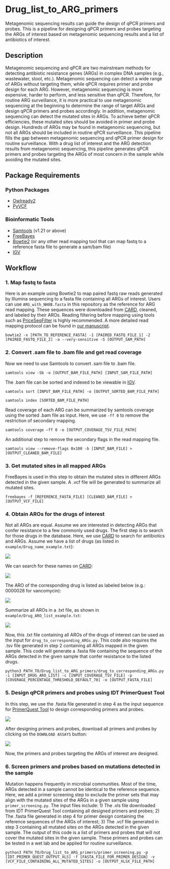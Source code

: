 # Drug_list_to_ARG_primers
Metagenomic sequencing results can guide the design of qPCR primers and probes. This is a pipeline for designing qPCR primers and probes targeting the ARGs of interest based on metagenomic sequencing results and a list of antibiotics of interest. 

## Description
Metagenomic sequencing and qPCR are two mainstream methods for detecting antibiotic resistance genes (ARGs) in complex DNA samples (e.g., wastewater, stool, etc.). Metagenomic sequencing can detect a wide range of ARGs without targeting them, while qPCR requires primer and probe design for each ARG. However, metagenomic sequencing is more expensive, harder to perform, and less sensitive than qPCR. Therefore, for routine ARG surveillance, it is more practical to use metagenomic sequencing at the beginning to determine the range of target ARGs and design qPCR primers and probes accordingly. In addition, metagenomic sequencing can detect the mutated sites in ARGs. To achieve better qPCR efficiencies, these mutated sites should be avoided in primer and probe design. Hundreds of ARGs may be found in metagenomic sequencing, but not all ARGs should be included in routine qPCR surveillance. This pipeline fills the gap between metagenomic sequencing and qPCR primer design for routine surveillance. With a drug list of interest and the ARG detection results from metagenomic sequencing, this pipeline generates qPCR primers and probes targeting the ARGs of most concern in the sample while avoiding the mutated sites.

## Package Requirements
### Python Packages  
* [Owlready2](https://github.com/pwin/owlready2)  
* [PyVCF](https://github.com/jamescasbon/PyVCF)  
### Bioinformatic Tools  
* [Samtools](https://www.htslib.org/) (v1.21 or above)  
* [FreeBayes](https://github.com/freebayes/freebayes)  
* [Bowtie2](https://github.com/BenLangmead/bowtie2) (or any other read mapping tool that can map fastq to a reference fasta file to generate a sam/bam file)
* [IGV](https://igv.org/)

## Workflow
### 1. Map fastq to fasta  
Here is an example using Bowtie2 to map paired fastq raw reads generated by Illumina sequencing to a fasta file containing all ARGs of interest. Users can use `ARG_with_NH8B.fasta` in this repository as the reference for ARG read mapping. These sequences were downloaded from [CARD](https://card.mcmaster.ca/), cleaned, and labeled by their AROs. Reading filtering before mapping using tools such as [PriceSeqFilter](https://derisilab.ucsf.edu/software/price/) is highly recommended. A more detailed read mapping protocol can be found in [our manuscript](https://www.biorxiv.org/content/10.1101/2024.07.30.605462v1.abstract).
```
bowtie2 -x [PATH_TO_REFERENCE_FASTA] -1 [PAIRED_FASTQ_FILE_1] -2 [PAIRED_FASTQ_FILE_2] -a --very-sensitive -S [OUTPUT_SAM_PATH]
```
### 2. Convert .sam file to .bam file and get read coverage
Now we need to use Samtools to convert .sam file to .bam file.  
```
samtools view -Sb -o [OUTPUT_BAM_FILE_PATH] [INPUT_SAM_FILE_PATH]
```
The .bam file can be sorted and indexed to be viewable in [IGV](https://igv.org/).
```
samtools sort [INPUT_BAM_FILE_PATH] -o [OUTPUT_SORTED_BAM_FILE_PATH]
```
```
samtools index [SORTED_BAM_FILE_PATH]
```
Read coverage of each ARG can be summarized by samtools coverage using the sorted .bam file as input. Here, we use `-ff 0` to remove the restriction of secondary mapping.
```
samtools coverage –ff 0 -o [OUTPUT_COVERAGE_TSV_FILE_PATH]
```
An additional step to remove the secondary flags in the read mapping file.
```
samtools view --remove-flags 0x100 -b [INPUT_BAM_FILE] >[OUTPUT_CLEANED_BAM_FILE]
```
### 3. Get mutated sites in all mapped ARGs
FreeBayes is used in this step to obtain the mutated sites in different ARGs detected in the given sample. A .vcf file will be generated to summarize all mutated sites.
```
freebayes -f [REFERENCE_FASTA_FILE] [CLEANED_BAM_FILE] >[OUTPUT_VCF_FILE]
```
### 4. Obtain AROs for the drugs of interest
Not all ARGs are equal. Assume we are interested in detecting ARGs that confer resistance to a few commonly used drugs. The first step is to search for those drugs in the database. Here, we use [CARD](https://card.mcmaster.ca/) to search for antibiotics and ARGs. Assume we have a list of drugs (as listed in `example/Drug_name_example.txt`):  
  
![](Figures/Drug_names.png)

We can search for these names on [CARD](https://card.mcmaster.ca/):  

![](Figures/CARD_search.png)

The ARO of the corresponding drug is listed as labeled below (e.g.: 0000028 for vancomycin):

![](Figures/CARD_ARO.png)

Summarize all AROs in a .txt file, as shown in `example/Drug_ARO_list_example.txt`:

![](Figures/Drug_AROs.png)

Now, this .txt file containing all AROs of the drugs of interest can be used as the input for `drug_to_corresponding_ARGs.py`. This code also requires the .tsv file generated in step 2 containing all ARGs mapped in the given sample. This code will generate a .fasta file containing the sequence of the ARGs detected in the given sample that confer resistance to the listed drugs.
```
python3 PATH_TO/Drug_list_to_ARG_primers/drug_to_corresponding_ARGs.py -i [INPUT_DRUG_ARO_LIST] -c [INPUT_COVERAGE_TSV_FILE] -p [COVERAGE_PERCENTAGE_THRESHOLD_DEFAULT_70] -o [OUTPUT_FASTA_FILE]
```
### 5. Design qPCR primers and probes using IDT PrimerQuest Tool
In this step, we use the .fasta file generated in step 4 as the input sequence for [PrimerQuest Tool](https://www.idtdna.com/Primerquest/Home/Index) to design corresponding primers and probes.

![](Figures/Primer_Quest_with_labels.png)

After designing primers and probes, download all primers and probes by clicking on the `DOWNLOAD ASSAYS` button:

![](Figures/Download_primers.png)

Now, the primers and probes targeting the ARGs of interest are designed. 
### 6. Screen primers and probes based on mutations detected in the sample
Mutation happens frequently in microbial communities. Most of the time, ARGs detected in a sample cannot be identical to the reference sequence. Here, we add a primer screening step to exclude the primer sets that may align with the mutated sites of the ARGs in a given sample using `primer_screening.py`. The input files include: 1) The .xls file downloaded from IDT PrimerQuest Tool containing all designed primers and probes; 2) The .fasta file generated in step 4 for primer design containing the reference sequences of the ARGs of interest; 3) The .vcf file generated in step 3 containing all mutated sites on the ARGs detected in the given sample. The output of this code is a list of primers and probes that will not cover the mutated sites in the given sample. These primers and probes can be tested in a wet lab and be applied for routine surveillance.
```
python3 PATH_TO/Drug_list_to_ARG_primers/primer_screening.py -p [IDT_PRIMER_QUEST_OUTPUT_XLS] -f [FASTA_FILE_FOR_PRIMER_DESIGN] -v [VCF_FILE_CONTAINING_ALL_MUTATED_SITES] -o [OUTPUT_XLSX_FILE_PATH]
```

